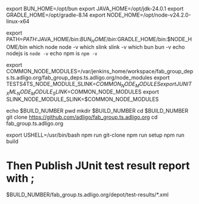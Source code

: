 
export BUN_HOME=/opt/bun
export JAVA_HOME=/opt/jdk-24.0.1
export GRADLE_HOME=/opt/gradle-8.14
export NODE_HOME=/opt/node-v24.2.0-linux-x64

export PATH=$PATH:$JAVA_HOME/bin:$BUN_HOME/bin:$GRADLE_HOME/bin:$NODE_HOME/bin
which node
node -v
which slink
slink -v
which bun
bun -v
echo nodejs is `node -v`
echo npm is `npm -v`

export COMMON_NODE_MODULES=/var/jenkins_home/workspace/fab_group_deps.ts.adligo.org/fab_group_deps.ts.adligo.org/node_modules
export TESTS4TS_NODE_MODULE_SLINK=$COMMON_NODE_MODULES
export JUNIT_XML_NODE_MODULE_SLINK=$COMMON_NODE_MODULES
export SLINK_NODE_MODULE_SLINK=$COMMON_NODE_MODULES

echo $BUILD_NUMBER
pwd
mkdir $BUILD_NUMBER
cd $BUILD_NUMBER
git clone https://github.com/adligo/fab_group.ts.adligo.org
cd fab_group.ts.adligo.org

export USHELL=/usr/bin/bash
npm run git-clone
npm run setup
npm run build


# Then Publish JUnit test result report with ;
$BUILD_NUMBER/fab_group.ts.adligo.org/depot/test-results/*.xml